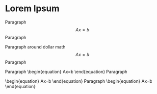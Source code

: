 # Lorem Ipsum

Paragraph
$$Ax=b$$
Paragraph

Paragraph around dollar math
$$
Ax=b
$$
Paragraph

Paragraph
\begin{equation}
Ax=b
\end{equation}
Paragraph

\begin{equation}
Ax=b
\end{equation}
Paragraph
\begin{equation}
Ax=b
\end{equation}
